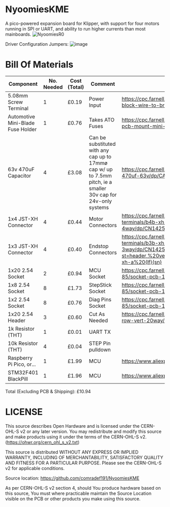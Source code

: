 # NyoomiesKME
A pico-powered expansion board for Klipper, with support for four motors running in SPI or UART, and ability to run higher currents than most mainboards.
![NyoomiesR0](https://github.com/comradef191/NyoomiesKME/assets/62987296/98f0e227-be30-455b-b426-8ef2e2fe445d)



Driver Configuration Jumpers:
![image](https://github.com/comradef191/NyoomiesKME/assets/62987296/72f3a936-a4a6-465a-b728-547d606532a6)


# Bill Of Materials

|Component|No. Needed|Cost (Total)|Comment|CPC URL|
|---------|----------|------------|-------|-------|
|5.08mm Screw Terminal|1|£0.19|Power Input|https://cpc.farnell.com/multicomp/mc000034/terminal-block-wire-to-brd-2pos/dp/CN22057|
|Automotive Mini-Blade Fuse Holder|1|£0.76|Takes ATO Fuses|https://cpc.farnell.com/unbranded/mccq-122/fuseholder-pcb-mount-mini-blade/dp/FF02092|
|63v 470uF Capacitor|4|£3.08|Can be substituted with any cap up to 17mmø cap w/ up to 7.5mm pitch, ie a smaller 30v cap for 24v-only systems|https://cpc.farnell.com/panasonic/eca1jm471/capacitor-470uf-63v/dp/CA07285|
|1x4 JST-XH Connector|4|£0.44|Motor Connectors|https://cpc.farnell.com/jst-japan-solderless-terminals/b4b-xh-a-lf-sn/header-vertical-4way/dp/CN14255|
|1x3 JST-XH Connector|4|£0.40|Endstop Connectors|https://cpc.farnell.com/jst-japan-solderless-terminals/b3b-xh-a-lf-sn/header-vertical-3way/dp/CN14254?st=header,%20vertical,%203%20way%20-%20%20b4b-xh-a%20(lf)(sn)|
|1x20 2.54 Socket|2|£0.94|MCU Socket|https://cpc.farnell.com/multicomp/2212s-20sg-85/socket-pcb-1-row-20way/dp/CN14539|
|1x8 2.54 Socket|8|£1.73|StepStick Socket|https://cpc.farnell.com/multicomp/2212s-08sg-85/socket-pcb-1-row-8way/dp/CN14534|
|1x2 2.54 Socket|8|£0.76|Diag Pins Socket|https://cpc.farnell.com/multicomp/2212s-02sg-85/socket-pcb-1-row-2way/dp/CN14529|
|1x20 2.54 Header|3|£0.60|Cut As Needed|https://cpc.farnell.com/multicomp/mc34739/header-1-row-vert-20way/dp/CN14497|
|1k Resistor (THT)|1|£0.01|UART TX||
|10k Resistor (THT)|4|£0.04|STEP Pin pulldown||
|Raspberry Pi Pico, or...|1|£1.99|MCU|https://www.aliexpress.com/item/1005003708090298.html|
|STM32F401 BlackPill|1|£1.96|MCU|https://www.aliexpress.com/item/4001062944589.html|

Total (Excluding PCB & Shipping): £10.94


# LICENSE
This source describes Open Hardware and is licensed under the CERN-OHL-S v2 or any later version.
You may redistribute and modify this source and make products using it under the terms of the CERN-OHL-S v2. (https://ohwr.org/cern_ohl_s_v2.txt)

This source is distributed WITHOUT ANY EXPRESS OR IMPLIED WARRANTY, INCLUDING OF MERCHANTABILITY, SATISFACTORY QUALITY AND FITNESS FOR A PARTICULAR PURPOSE. Please see the CERN-OHL-S v2 for applicable conditions.

Source location: https://github.com/comradef191/NyoomiesKME

As per CERN-OHL-S v2 section 4, should You produce hardware based on this source, You must where practicable maintain the Source Location visible on the PCB or other products you make using this source.
